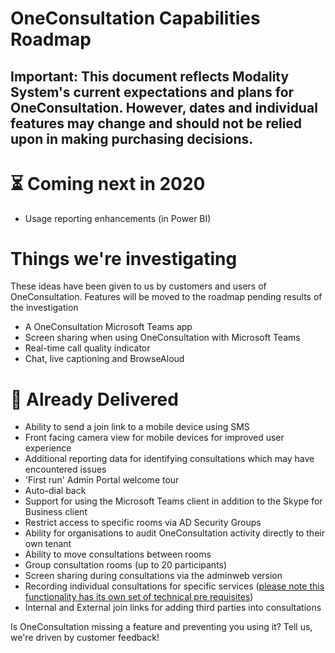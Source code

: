# OneConsultation Capabilities Roadmap

## Important: This document reflects Modality System's current expectations and plans for OneConsultation. However, dates and individual features may change and should not be relied upon in making purchasing decisions.

# :hourglass_flowing_sand: Coming next in 2020

* Usage reporting enhancements (in Power BI) 

# Things we're investigating 
These ideas have been given to us by customers and users of OneConsultation. Features will be moved to the roadmap pending results of the investigation 

* A OneConsultation Microsoft Teams app
* Screen sharing when using OneConsultation with Microsoft Teams 
* Real-time call quality indicator 
* Chat, live captioning and BrowseAloud 

# :rocket: Already Delivered

* Ability to send a join link to a mobile device using SMS
* Front facing camera view for mobile devices for improved user experience
* Additional reporting data for identifying consultations which may have encountered issues
* 'First run' Admin Portal welcome tour
* Auto-dial back
* Support for using the Microsoft Teams client in addition to the Skype for Business client
* Restrict access to specific rooms via AD Security Groups
* Ability for organisations to audit OneConsultation activity directly to their own tenant
* Ability to move consultations between rooms
* Group consultation rooms (up to 20 participants)  
* Screen sharing during consultations via the adminweb version
* Recording individual consultations for specific services ([please note this functionality has its own set of technical pre requisites](recording_setup.md)) 
* Internal and External join links for adding third parties into consultations 


Is OneConsultation missing a feature and preventing you using it? Tell us, we're driven by customer feedback!
